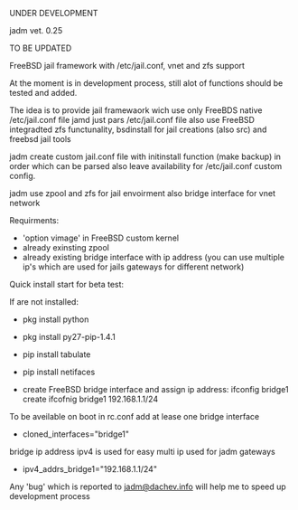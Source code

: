 UNDER DEVELOPMENT

jadm vet. 0.25

TO BE UPDATED

FreeBSD jail framework with /etc/jail.conf, vnet and zfs support 

At the moment is in development process, still alot of functions should be tested and added.

The idea is to provide jail framewaork wich use only FreeBDS native /etc/jail.conf file
jamd just pars /etc/jail.conf file also use FreeBSD integradted zfs functunality, bsdinstall 
for jail creations (also src) and freebsd jail tools

jadm create custom jail.conf file with initinstall function (make backup) in order which can be 
parsed also leave availability for /etc/jail.conf custom config.

jadm use zpool and zfs for jail envoirment also bridge interface for vnet network

Requirments:

- 'option vimage' in FreeBSD custom kernel
- already exinsting zpool
- already existing bridge interface with ip address
 (you can use multiple ip's which are used for jails gateways for different network)

Quick install start for beta test:

If are not installed:
- pkg install python
- pkg install py27-pip-1.4.1
- pip install tabulate
- pip install netifaces

- create FreeBSD bridge interface and assign ip address:
ifconfig bridge1 create
ifcofnig bridge1 192.168.1.1/24

To be aveilable on boot
in rc.conf add at lease one bridge interface
- cloned_interfaces="bridge1"

bridge ip address ipv4 is used for easy multi ip used for jadm gateways
- ipv4_addrs_bridge1="192.168.1.1/24"

Any 'bug' which is reported to jadm@dachev.info will help me to speed up development process


